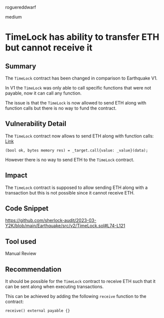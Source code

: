 roguereddwarf

medium

# TimeLock has ability to transfer ETH but cannot receive it

## Summary
The `TimeLock` contract has been changed in comparison to Earthquake V1.

In V1 the `TimeLock` was only able to call specific functions that were not payable, now it can call any function.

The issue is that the `TimeLock` is now allowed to send ETH along with function calls but there is no way to fund the contract.

## Vulnerability Detail
The `TimeLock` contract now allows to send ETH along with function calls:
[Link](https://github.com/sherlock-audit/2023-03-Y2K/blob/main/Earthquake/src/v2/TimeLock.sol#L113)
```solidity
(bool ok, bytes memory res) = _target.call{value: _value}(data);
```

However there is no way to send ETH to the `TimeLock` contract.

## Impact
The `TimeLock` contract is supposed to allow sending ETH along with a transaction but this is not possible since it cannot receive ETH.

## Code Snippet
https://github.com/sherlock-audit/2023-03-Y2K/blob/main/Earthquake/src/v2/TimeLock.sol#L74-L121

## Tool used
Manual Review

## Recommendation
It should be possible for the `TimeLock` contract to receive ETH such that it can be sent along when executing transactions.

This can be achieved by adding the following `receive` function to the contract:
```solidity
receive() external payable {}
```